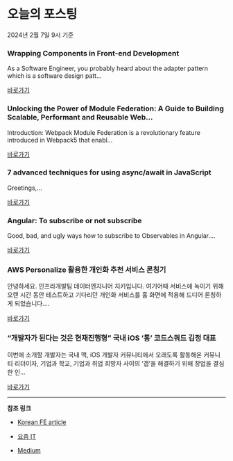 # 오늘의 포스팅 
2024년 2월 7일 9시 기준 

### Wrapping Components in Front-end Development 

 As a Software Engineer, you probably heard about the adapter pattern which is a software design patt... 

 [바로가기](https://medium.com/@kites-software/wrapping-components-in-front-end-development-0f745ca07988?responsesOpen=true&sortBy=REVERSE_CHRON&source=topic_portal_recommended_stories---------0-84----------front_end_development----------3f76733b_6ea5_45f2_acdb_7b3b2599cf41-------) 

### Unlocking the Power of Module Federation: A Guide to Building Scalable, Performant and Reusable Web… 

 Introduction:
Webpack Module Federation is a revolutionary feature introduced in Webpack5 that enabl... 

 [바로가기](https://medium.com/@singh.architsinghaim/unlocking-the-power-of-module-federation-a-guide-to-building-scalable-reusable-web-applications-84360bcb936f?responsesOpen=true&sortBy=REVERSE_CHRON&source=topic_portal_recommended_stories---------0-84----------react----------0437a4dd_2379_4762_9162_49c109f5e51e-------) 

### 7 advanced techniques for using async/await in JavaScript 

 Greetings,... 

 [바로가기](https://medium.com/@drawer_223/7-advanced-techniques-for-using-async-await-in-javascript-e890bf087413?responsesOpen=true&sortBy=REVERSE_CHRON&source=topic_portal_recommended_stories---------0-84----------javascript----------3562e429_4fcc_4502_a43c_36e9d52d9084-------) 

### Angular: To subscribe or not subscribe 

 Good, bad, and ugly ways how to subscribe to Observables in Angular.... 

 [바로가기](https://medium.com/stackademic/angular-to-subscribe-or-not-subscribe-f5fc78aae05a?responsesOpen=true&sortBy=REVERSE_CHRON&source=topic_portal_recommended_stories---------0-84----------typescript----------f9be4c4c_155a_4311_ba1e_c34572ae58f3-------) 

### AWS Personalize 활용한 개인화 추천 서비스 론칭기 

 안녕하세요. 인프라개발팀 데이터엔지니어 지키입니다. 여기어때 서비스에 녹이기 위해 오랜 시간 동안 테스트하고 기다리던 개인화 서비스를 홈 화면에 적용해 드디어 론칭하게 되었습니다.... 

 [바로가기](https://yozm.wishket.com/magazine/detail/2443/) 

### “개발자가 된다는 것은 현재진행형” 국내 iOS ‘통’ 코드스쿼드 김정 대표 

 이번에 소개할 개발자는 국내 맥, iOS 개발자 커뮤니티에서 오래도록 활동해온 커뮤니티 리더이자, 기업과 학교, 기업과 취업 희망자 사이의 ‘갭’을 해결하기 위해 창업을 결심한 인... 

 [바로가기](https://yozm.wishket.com/magazine/detail/2441/) 

---

**참조 링크**

- [Korean FE article](https://kofearticle.substack.com) 

- [요즘 IT](https://yozm.wishket.com/magazine) 

- [Medium](https://medium.com) 

